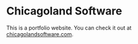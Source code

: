 # Chicagoland Software

This is a portfolio website. You can check it out at [chicagolandsoftware.com](https://chicagolandsoftware.com).
